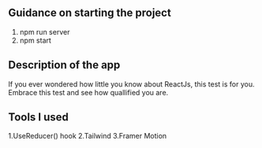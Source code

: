 ## Guidance on starting the project

 1. npm run server
 2. npm start

## Description of the app
 
 If you ever wondered how little you know about ReactJs, this test is for you. Embrace this test and see how quallified you are.
 

## Tools I used

 1.UseReducer() hook
 2.Tailwind
 3.Framer Motion


